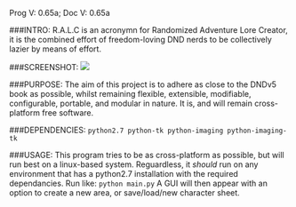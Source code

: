 Prog V: 0.65a;
Doc  V: 0.65a

###INTRO:
R.A.L.C is an acronymn for Randomized Adventure Lore Creator, it is the
combined effort of freedom-loving DND nerds to be collectively
lazier by means of effort.

###SCREENSHOT:
![](http://s4.postimg.org/wi5a66kkd/ralcv0_65.png)

###PURPOSE:
The aim of this project is to adhere as close to the DNDv5 book as
possible, whilst remaining flexible, extensible, modifiable,
configurable, portable, and modular in nature. It is, and will remain
cross-platform free software.

###DEPENDENCIES:
`python2.7
python-tk
python-imaging
python-imaging-tk`

###USAGE:
This program tries to be as cross-platform as possible, but will run best on
a linux-based system. Reguardless, it _should_ run on any environment that
has a python2.7 installation with the required dependancies.
Run like:
`python main.py`
A GUI will then appear with an option to create a new area, or
save/load/new character sheet.
